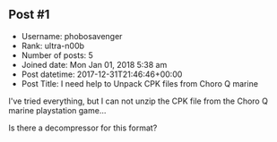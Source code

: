 ## Post #1
- Username: phobosavenger
- Rank: ultra-n00b
- Number of posts: 5
- Joined date: Mon Jan 01, 2018 5:38 am
- Post datetime: 2017-12-31T21:46:46+00:00
- Post Title: I need help to Unpack CPK files from Choro Q marine

I've tried everything, but I can not unzip the CPK file from the Choro Q marine playstation game...


Is there a decompressor for this format?
